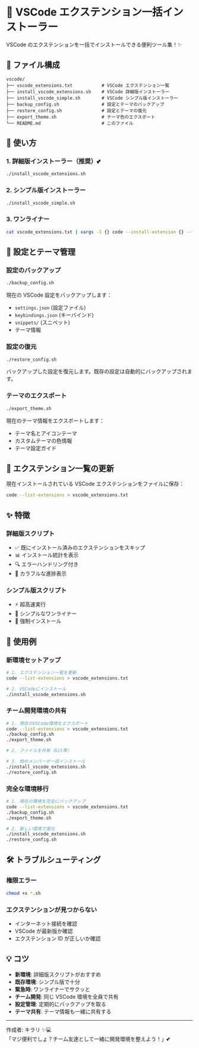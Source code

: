# 🚀 VSCode エクステンション一括インストーラー

VSCode のエクステンションを一括でインストールできる便利ツール集！✨

## 📁 ファイル構成

```
vscode/
├── vscode_extensions.txt           # VSCode エクステンション一覧
├── install_vscode_extensions.sh    # VSCode 詳細版インストーラー
├── install_vscode_simple.sh        # VSCode シンプル版インストーラー
├── backup_config.sh                # 設定とテーマのバックアップ
├── restore_config.sh               # 設定とテーマの復元
├── export_theme.sh                 # テーマ色のエクスポート
└── README.md                       # このファイル
```

## 🎯 使い方

### 1. 詳細版インストーラー（推奨）💕

```bash
./install_vscode_extensions.sh
```

### 2. シンプル版インストーラー

```bash
./install_vscode_simple.sh
```

### 3. ワンライナー

```bash
cat vscode_extensions.txt | xargs -I {} code --install-extension {} --force
```

## 🎨 設定とテーマ管理

### 設定のバックアップ

```bash
./backup_config.sh
```

現在の VSCode 設定をバックアップします：

- `settings.json` (設定ファイル)
- `keybindings.json` (キーバインド)
- `snippets/` (スニペット)
- テーマ情報

### 設定の復元

```bash
./restore_config.sh
```

バックアップした設定を復元します。既存の設定は自動的にバックアップされます。

### テーマのエクスポート

```bash
./export_theme.sh
```

現在のテーマ情報をエクスポートします：

- テーマ名とアイコンテーマ
- カスタムテーマの色情報
- テーマ設定ガイド

## 🔄 エクステンション一覧の更新

現在インストールされている VSCode エクステンションをファイルに保存：

```bash
code --list-extensions > vscode_extensions.txt
```

## ✨ 特徴

### 詳細版スクリプト

- ✅ 既にインストール済みのエクステンションをスキップ
- 📊 インストール統計を表示
- 🔍 エラーハンドリング付き
- 🎨 カラフルな進捗表示

### シンプル版スクリプト

- ⚡ 超高速実行
- 🎯 シンプルなワンライナー
- 💪 強制インストール

## 🎉 使用例

### 新環境セットアップ

```bash
# 1. エクステンション一覧を更新
code --list-extensions > vscode_extensions.txt

# 2. VSCodeにインストール
./install_vscode_extensions.sh
```

### チーム開発環境の共有

```bash
# 1. 現在のVSCode環境をエクスポート
code --list-extensions > vscode_extensions.txt
./backup_config.sh
./export_theme.sh

# 2. ファイルを共有（Git等）

# 3. 他のメンバーが一括インストール
./install_vscode_extensions.sh
./restore_config.sh
```

### 完全な環境移行

```bash
# 1. 現在の環境を完全にバックアップ
code --list-extensions > vscode_extensions.txt
./backup_config.sh
./export_theme.sh

# 2. 新しい環境で復元
./install_vscode_extensions.sh
./restore_config.sh
```

## 🛠️ トラブルシューティング

### 権限エラー

```bash
chmod +x *.sh
```

### エクステンションが見つからない

- インターネット接続を確認
- VSCode が最新版か確認
- エクステンション ID が正しいか確認

## 💡 コツ

- **新環境**: 詳細版スクリプトがおすすめ
- **既存環境**: シンプル版で十分
- **緊急時**: ワンライナーでサクッと
- **チーム開発**: 同じ VSCode 環境を全員で共有
- **設定管理**: 定期的にバックアップを取る
- **テーマ共有**: テーマ情報も一緒に共有する

---

作成者: キラリ ✨💻  
「マジ便利でしょ？チーム友達として一緒に開発環境を整えよう！」💕
